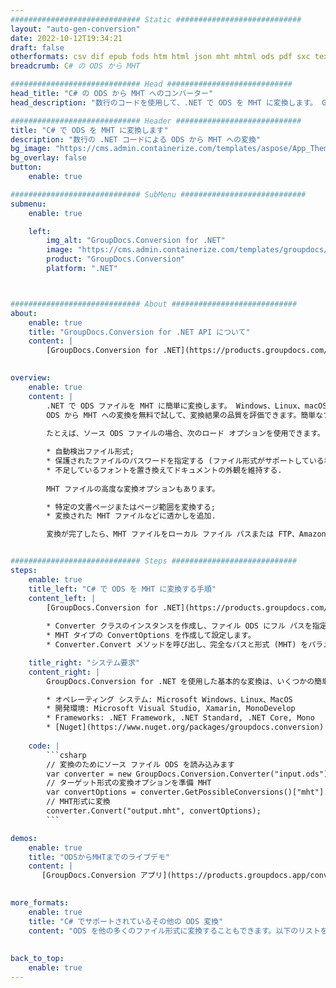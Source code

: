 ```yaml
---
############################# Static ############################
layout: "auto-gen-conversion"
date: 2022-10-12T19:34:21
draft: false
otherformats: csv dif epub fods htm html json mht mhtml ods pdf sxc tex tsv xlam xls xlsb xlsm xlsx xlt xltm xltx xml xps
breadcrumb: C# の ODS から MHT

############################# Head ############################
head_title: "C# の ODS から MHT へのコンバーター"
head_description: "数行のコードを使用して、.NET で ODS を MHT に変換します。 GroupDocs ドキュメント変換 API を使用して、160 を超えるファイル形式を変換します。"

############################# Header ############################
title: "C# で ODS を MHT に変換します"
description: "数行の .NET コードによる ODS から MHT への変換"
bg_image: "https://cms.admin.containerize.com/templates/aspose/App_Themes/V3/images/bg/header1.png"
bg_overlay: false
button:
    enable: true

############################# SubMenu ############################
submenu:
    enable: true

    left:
        img_alt: "GroupDocs.Conversion for .NET"
        image: "https://cms.admin.containerize.com/templates/groupdocs/images/product-logos/90x90-noborder/groupdocs-conversion-net.png"
        product: "GroupDocs.Conversion"
        platform: ".NET"



############################# About ############################
about:
    enable: true
    title: "GroupDocs.Conversion for .NET API について"
    content: |
        [GroupDocs.Conversion for .NET](https://products.groupdocs.com/conversion/net/) を使用して、Microsoft Word、Excel、PowerPoint、PDF、Visio、およびその他の形式を変換できます。 GroupDocs.Conversion は、高いパフォーマンスが要求されるバックエンドおよび内部システムに適したスタンドアロン API です。 Microsoft や Open Office などのソフトウェアには依存しません。
    

overview:
    enable: true
    content: |
        .NET で ODS ファイルを MHT に簡単に変換します。 Windows、Linux、macOS など、任意のプラットフォームで C# コード行を 2 行だけ使用できます。
        ODS から MHT への変換を無料で試して、変換結果の品質を評価できます。簡単なファイル変換のシナリオに加えて、ソース ODS ファイルをロードし、出力 MHT 結果を保存するためのより高度なオプションを試すことができます。 
        
        たとえば、ソース ODS ファイルの場合、次のロード オプションを使用できます。

        * 自動検出ファイル形式;
        * 保護されたファイルのパスワードを指定する (ファイル形式がサポートしている場合);
        * 不足しているフォントを置き換えてドキュメントの外観を維持する.
        
        MHT ファイルの高度な変換オプションもあります。

        * 特定の文書ページまたはページ範囲を変換する;
        * 変換された MHT ファイルなどに透かしを追加.

        変換が完了したら、MHT ファイルをローカル ファイル パスまたは FTP、Amazon S3、Google Drive、Dropbox などのサードパーティ ストレージに保存できます。注意してください - ODS を {{ に変換するにはTO}} MS Office、Open Office、Adobe Acrobat Reader などの追加のソフトウェアをインストールする必要はありません。


############################# Steps ############################
steps:
    enable: true
    title_left: "C# で ODS を MHT に変換する手順"
    content_left: |
        [GroupDocs.Conversion for .NET](https://products.groupdocs.com/conversion/net/) を使用すると、開発者は数行のコードで ODS ファイルを MHT に簡単に変換できます。
        
        * Converter クラスのインスタンスを作成し、ファイル ODS にフル パスを指定します。
        * MHT タイプの ConvertOptions を作成して設定します。
        * Converter.Convert メソッドを呼び出し、完全なパスと形式 (MHT) をパラメーターとして渡します。

    title_right: "システム要求"
    content_right: |
        GroupDocs.Conversion for .NET を使用した基本的な変換は、いくつかの簡単な手順で実行できます。当社の API は、すべての主要なプラットフォームとオペレーティング システムでサポートされています。以下のコードを実行する前に、システムに次の前提条件がインストールされていることを確認してください。

        * オペレーティング システム: Microsoft Windows、Linux、MacOS
        * 開発環境: Microsoft Visual Studio, Xamarin, MonoDevelop
        * Frameworks: .NET Framework, .NET Standard, .NET Core, Mono
        * [Nuget](https://www.nuget.org/packages/groupdocs.conversion) から最新の GroupDocs.Conversion for .NET を取得します
         
    code: |
        ```csharp    
        // 変換のためにソース ファイル ODS を読み込みます
        var converter = new GroupDocs.Conversion.Converter("input.ods");
        // ターゲット形式の変換オプションを準備 MHT
        var convertOptions = converter.GetPossibleConversions()["mht"].ConvertOptions;
        // MHT形式に変換
        converter.Convert("output.mht", convertOptions);
        ```

demos:
    enable: true
    title: "ODSからMHTまでのライブデモ"
    content: |
       [GroupDocs.Conversion アプリ](https://products.groupdocs.app/conversion/family) Web サイトにアクセスして、今すぐ ODS を MHT に変換してください。オンラインデモには次の利点があります
          

more_formats:
    enable: true
    title: "C# でサポートされているその他の ODS 変換"
    content: "ODS を他の多くのファイル形式に変換することもできます。以下のリストをご覧ください。"
       
       
back_to_top:
    enable: true
---
```

